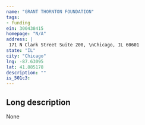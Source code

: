 ```yaml
---
name: "GRANT THORNTON FOUNDATION"
tags:
- funding
ein: 300438415
homepage: "N/A"
address: |
 171 N Clark Street Suite 200, \nChicago, IL 60601
state: "IL"
city: "Chicago"
lng: -87.63095
lat: 41.885178
description: ""
is_501c3: 
---
```


## Long description

None

